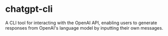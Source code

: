 # chatgpt-cli
A CLI tool for interacting with the OpenAI API, enabling users to generate responses from OpenAI's language model by inputting their own messages.
